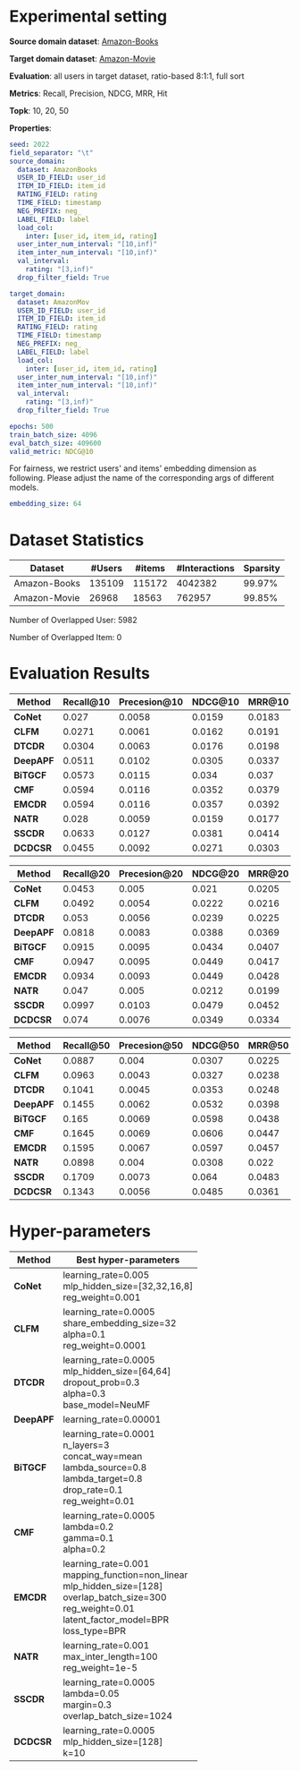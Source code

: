 # Experimental setting

**Source domain dataset**: [Amazon-Books](http://jmcauley.ucsd.edu/data/amazon)

**Target domain dataset**: [Amazon-Movie](http://jmcauley.ucsd.edu/data/amazon)

**Evaluation**: all users in target dataset, ratio-based 8:1:1, full sort

**Metrics**: Recall, Precision, NDCG, MRR, Hit

**Topk**: 10, 20, 50

**Properties**:
```yaml
seed: 2022
field_separator: "\t"
source_domain:
  dataset: AmazonBooks
  USER_ID_FIELD: user_id
  ITEM_ID_FIELD: item_id
  RATING_FIELD: rating
  TIME_FIELD: timestamp
  NEG_PREFIX: neg_
  LABEL_FIELD: label
  load_col:
    inter: [user_id, item_id, rating]
  user_inter_num_interval: "[10,inf)"
  item_inter_num_interval: "[10,inf)"
  val_interval:
    rating: "[3,inf)"
  drop_filter_field: True

target_domain:
  dataset: AmazonMov
  USER_ID_FIELD: user_id
  ITEM_ID_FIELD: item_id
  RATING_FIELD: rating
  TIME_FIELD: timestamp
  NEG_PREFIX: neg_
  LABEL_FIELD: label
  load_col:
    inter: [user_id, item_id, rating]
  user_inter_num_interval: "[10,inf)"
  item_inter_num_interval: "[10,inf)"
  val_interval:
    rating: "[3,inf)"
  drop_filter_field: True

epochs: 500
train_batch_size: 4096
eval_batch_size: 409600
valid_metric: NDCG@10

```
For fairness, we restrict users' and items' embedding dimension as following. Please adjust the name of the corresponding args of different models.
```yaml
embedding_size: 64
```

# Dataset Statistics
| Dataset      | #Users | #items | #Interactions | Sparsity |
|--------------|--------|--------|---------------|----------|
| Amazon-Books | 135109 | 115172 | 4042382       | 99.97%   |
| Amazon-Movie | 26968  | 18563  | 762957        | 99.85%   |

Number of Overlapped User: 5982

Number of Overlapped Item: 0

# Evaluation Results

| Method      | Recall@10 | Precesion@10 | NDCG@10 | MRR@10 | Hit@10 |
|-------------|-----------|--------------|---------|--------|--------|
| **CoNet**   | 0.027     | 0.0058       | 0.0159  | 0.0183 | 0.0525 |
| **CLFM**    | 0.0271    | 0.0061       | 0.0162  | 0.0191 | 0.0545 |
| **DTCDR**   | 0.0304    | 0.0063       | 0.0176  | 0.0198 | 0.0567 |
| **DeepAPF** | 0.0511    | 0.0102       | 0.0305  | 0.0337 | 0.0899 |
| **BiTGCF**  | 0.0573    | 0.0115       | 0.034   | 0.037  | 0.1005 |
| **CMF**     | 0.0594    | 0.0116       | 0.0352  | 0.0379 | 0.1016 |
| **EMCDR**   | 0.0594    | 0.0116       | 0.0357  | 0.0392 | 0.1014 |
| **NATR**    | 0.028     | 0.0059	      | 0.0159  | 0.0177 | 0.0534 |
| **SSCDR**   | 0.0633	   | 0.0127       | 0.0381  | 0.0414 | 0.1085 |
| **DCDCSR**  | 0.0455	   | 0.0092	      | 0.0271  | 0.0303 | 0.0813 |

| Method      | Recall@20 | Precesion@20 | NDCG@20 | MRR@20  | Hit@20 |
|-------------|-----------|--------------|---------|---------|--------|
| **CoNet**   | 0.0453    | 0.005        | 0.021   | 0.0205  | 0.0841 |
| **CLFM**    | 0.0492    | 0.0054       | 0.0222  | 0.0216  | 0.0912 |
| **DTCDR**   | 0.053     | 0.0056       | 0.0239  | 0.0225  | 0.0949 |
| **DeepAPF** | 0.0818    | 0.0083       | 0.0388  | 0.0369  | 0.1382 |
| **BiTGCF**  | 0.0915    | 0.0095       | 0.0434  | 0.0407  | 0.1537 |
| **CMF**     | 0.0947    | 0.0095       | 0.0449  | 0.0417  | 0.1561 |
| **EMCDR**   | 0.0934    | 0.0093       | 0.0449  | 0.0428  | 0.1526 |
| **NATR**    | 0.047     | 0.005        | 0.0212  | 0.0199  | 0.0857 |
| **SSCDR**   | 0.0997    | 0.0103       | 0.0479  | 0.0452  | 0.164  |
| **DCDCSR**  | 0.074     | 0.0076	      | 0.0349  | 0.0334  | 0.1273 |

| Method      | Recall@50 | Precesion@50 | NDCG@50 | MRR@50  | Hit@50  |
|-------------|-----------|--------------|---------|---------|---------|
| **CoNet**   | 0.0887    | 0.004        | 0.0307  | 0.0225  | 0.1503  |
| **CLFM**    | 0.0963    | 0.0043       | 0.0327  | 0.0238  | 0.1625  |
| **DTCDR**   | 0.1041    | 0.0045       | 0.0353  | 0.0248  | 0.1721  |
| **DeepAPF** | 0.1455    | 0.0062       | 0.0532  | 0.0398  | 0.2294  |
| **BiTGCF**  | 0.165     | 0.0069       | 0.0598  | 0.0438  | 0.2532  |
| **CMF**     | 0.1645    | 0.0069       | 0.0606  | 0.0447  | 0.2516  |
| **EMCDR**   | 0.1595    | 0.0067       | 0.0597  | 0.0457  | 0.246   |
| **NATR**    | 0.0898	   | 0.004        | 0.0308  | 0.022	  | 0.1533  |
| **SSCDR**   | 0.1709	   | 0.0073	      | 0.064   | 0.0483  | 0.2619  |
| **DCDCSR**  | 0.1343	   | 0.0056       | 0.0485  | 0.0361  | 0.2126  |

# Hyper-parameters

| Method      | Best hyper-parameters                                                                                                                                                      |
|-------------|----------------------------------------------------------------------------------------------------------------------------------------------------------------------------|
| **CoNet**   | learning_rate=0.005<br/>mlp_hidden_size=[32,32,16,8]<br/>reg_weight=0.001                                                                                                  |
| **CLFM**    | learning_rate=0.0005<br/>share_embedding_size=32<br/>alpha=0.1<br/>reg_weight=0.0001                                                                                       |
| **DTCDR**   | learning_rate=0.0005<br/>mlp_hidden_size=[64,64]<br/>dropout_prob=0.3<br/>alpha=0.3<br/>base_model=NeuMF                                                                   |
| **DeepAPF** | learning_rate=0.00001                                                                                                                                                      |
| **BiTGCF**  | learning_rate=0.0001<br/>n_layers=3<br/>concat_way=mean<br/>lambda_source=0.8<br/>lambda_target=0.8<br/>drop_rate=0.1<br/>reg_weight=0.01                                  |
| **CMF**     | learning_rate=0.0005<br/>lambda=0.2<br/>gamma=0.1<br/>alpha=0.2                                                                                                            |
| **EMCDR**   | learning_rate=0.001<br/>mapping_function=non_linear<br/>mlp_hidden_size=[128]<br/>overlap_batch_size=300<br/>reg_weight=0.01<br/>latent_factor_model=BPR<br/>loss_type=BPR |
| **NATR**    | learning_rate=0.001<br/>max_inter_length=100<br/>reg_weight=1e-5                                                                                                           |
| **SSCDR**   | learning_rate=0.0005<br/>lambda=0.05<br/>margin=0.3<br/>overlap_batch_size=1024                                                                                            |
| **DCDCSR**  | learning_rate=0.0005<br/>mlp_hidden_size=[128]<br/>k=10                                                                                                                    |
